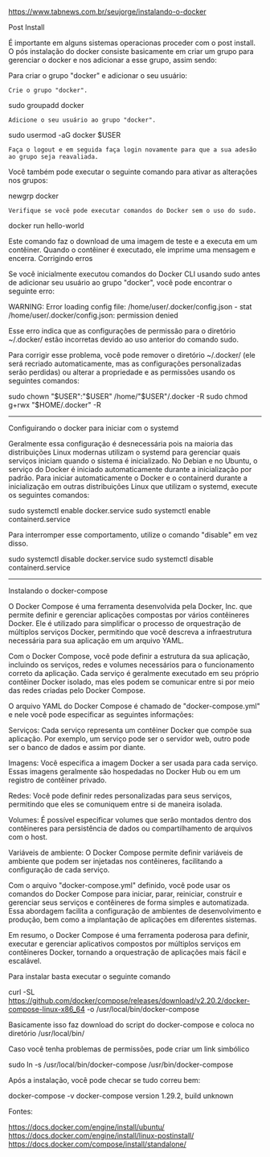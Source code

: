 https://www.tabnews.com.br/seujorge/instalando-o-docker


Post Install

É importante em alguns sistemas operacionas proceder com o post install. O pós instalação do docker consiste basicamente em criar um grupo para gerenciar o docker e nos adicionar a esse grupo, assim sendo:

Para criar o grupo "docker" e adicionar o seu usuário:

    Crie o grupo "docker".

sudo groupadd docker

    Adicione o seu usuário ao grupo "docker".

sudo usermod -aG docker $USER

    Faça o logout e em seguida faça login novamente para que a sua adesão ao grupo seja reavaliada.

Você também pode executar o seguinte comando para ativar as alterações nos grupos:

newgrp docker

    Verifique se você pode executar comandos do Docker sem o uso do sudo.

 docker run hello-world

Este comando faz o download de uma imagem de teste e a executa em um contêiner. Quando o contêiner é executado, ele imprime uma mensagem e encerra.
Corrigindo erros

Se você inicialmente executou comandos do Docker CLI usando sudo antes de adicionar seu usuário ao grupo "docker", você pode encontrar o seguinte erro:

WARNING: Error loading config file: /home/user/.docker/config.json -
stat /home/user/.docker/config.json: permission denied

Esse erro indica que as configurações de permissão para o diretório ~/.docker/ estão incorretas devido ao uso anterior do comando sudo.

Para corrigir esse problema, você pode remover o diretório ~/.docker/ (ele será recriado automaticamente, mas as configurações personalizadas serão perdidas) ou alterar a propriedade e as permissões usando os seguintes comandos:

sudo chown "$USER":"$USER" /home/"$USER"/.docker -R
sudo chmod g+rwx "$HOME/.docker" -R

---
Configuirando o docker para iniciar com o systemd

Geralmente essa configuração é desnecessária pois na maioria das distribuições Linux modernas utilizam o systemd para gerenciar quais serviços iniciam quando o sistema é inicializado. No Debian e no Ubuntu, o serviço do Docker é iniciado automaticamente durante a inicialização por padrão. Para iniciar automaticamente o Docker e o containerd durante a inicialização em outras distribuições Linux que utilizam o systemd, execute os seguintes comandos:

sudo systemctl enable docker.service
sudo systemctl enable containerd.service

Para interromper esse comportamento, utilize o comando "disable" em vez disso.

sudo systemctl disable docker.service
sudo systemctl disable containerd.service



---
Instalando o docker-compose

O Docker Compose é uma ferramenta desenvolvida pela Docker, Inc. que permite definir e gerenciar aplicações compostas por vários contêineres Docker. Ele é utilizado para simplificar o processo de orquestração de múltiplos serviços Docker, permitindo que você descreva a infraestrutura necessária para sua aplicação em um arquivo YAML.

Com o Docker Compose, você pode definir a estrutura da sua aplicação, incluindo os serviços, redes e volumes necessários para o funcionamento correto da aplicação. Cada serviço é geralmente executado em seu próprio contêiner Docker isolado, mas eles podem se comunicar entre si por meio das redes criadas pelo Docker Compose.

O arquivo YAML do Docker Compose é chamado de "docker-compose.yml" e nele você pode especificar as seguintes informações:

Serviços: Cada serviço representa um contêiner Docker que compõe sua aplicação. Por exemplo, um serviço pode ser o servidor web, outro pode ser o banco de dados e assim por diante.

Imagens: Você especifica a imagem Docker a ser usada para cada serviço. Essas imagens geralmente são hospedadas no Docker Hub ou em um registro de contêiner privado.

Redes: Você pode definir redes personalizadas para seus serviços, permitindo que eles se comuniquem entre si de maneira isolada.

Volumes: É possível especificar volumes que serão montados dentro dos contêineres para persistência de dados ou compartilhamento de arquivos com o host.

Variáveis de ambiente: O Docker Compose permite definir variáveis de ambiente que podem ser injetadas nos contêineres, facilitando a configuração de cada serviço.

Com o arquivo "docker-compose.yml" definido, você pode usar os comandos do Docker Compose para iniciar, parar, reiniciar, construir e gerenciar seus serviços e contêineres de forma simples e automatizada. Essa abordagem facilita a configuração de ambientes de desenvolvimento e produção, bem como a implantação de aplicações em diferentes sistemas.

Em resumo, o Docker Compose é uma ferramenta poderosa para definir, executar e gerenciar aplicativos compostos por múltiplos serviços em contêineres Docker, tornando a orquestração de aplicações mais fácil e escalável.

Para instalar basta executar o seguinte comando

 curl -SL https://github.com/docker/compose/releases/download/v2.20.2/docker-compose-linux-x86_64 -o /usr/local/bin/docker-compose

Basicamente isso faz download do script do docker-compose e coloca no diretório /usr/local/bin/

Caso você tenha problemas de permissões, pode criar um link simbólico

 sudo ln -s /usr/local/bin/docker-compose /usr/bin/docker-compose

Após a instalação, você pode checar se tudo correu bem:

docker-compose -v
docker-compose version 1.29.2, build unknown

Fontes:

https://docs.docker.com/engine/install/ubuntu/
https://docs.docker.com/engine/install/linux-postinstall/
https://docs.docker.com/compose/install/standalone/
